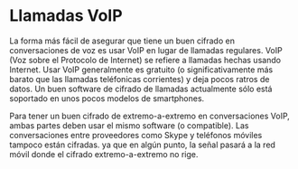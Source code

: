 [Title]: # (Llamadas VoIP)
[Order]: # (1)

# Llamadas VoIP

La forma más fácil de asegurar que tiene un buen cifrado en conversaciones de voz es usar VoIP en lugar de llamadas regulares. VoIP (Voz sobre el Protocolo de Internet) se refiere a llamadas hechas usando Internet. Usar VoIP generalmente es gratuito (o significativamente más barato que las llamadas teléfonicas corrientes) y deja pocos ratros de datos. Un buen software de cifrado de llamadas actualmente sólo está soportado en unos pocos modelos de smartphones.

Para tener un buen cifrado de extremo-a-extremo en conversaciones VoIP, ambas partes deben usar el mismo software (o compatible). Las conversaciones entre proveedores como Skype y teléfonos móviles tampoco están cifradas. ya que en algún punto, la señal pasará a la red móvil donde el cifrado extremo-a-extremo no rige.